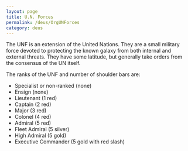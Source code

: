 ```yaml
---
layout: page
title: U.N. Forces
permalink: /deus/OrgUNForces
category: deus
---
```

The UNF is an extension of the United Nations. They are a small military force devoted to protecting the known galaxy from both internal and external threats. They have some latitude, but generally take orders from the consensus of the UN itself.

The ranks of the UNF and number of shoulder bars are:
* Specialist or non-ranked (none)
* Ensign (none)
* Lieutenant (1 red)
* Captain (2 red)
* Major (3 red)
* Colonel (4 red)
* Admiral (5 red)
* Fleet Admiral (5 silver)
* High Admiral (5 gold)
* Executive Commander (5 gold with red slash)
